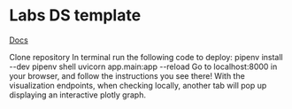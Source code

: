 # Labs DS template

[Docs](https://docs.labs.lambdaschool.com/data-science/)

Clone repository
In terminal run the following code to deploy:
pipenv install --dev
pipenv shell
uvicorn app.main:app --reload
Go to localhost:8000 in your browser, and follow the instructions you see there!
With the visualization endpoints, when checking locally, another tab will pop up displaying an interactive plotly graph.
